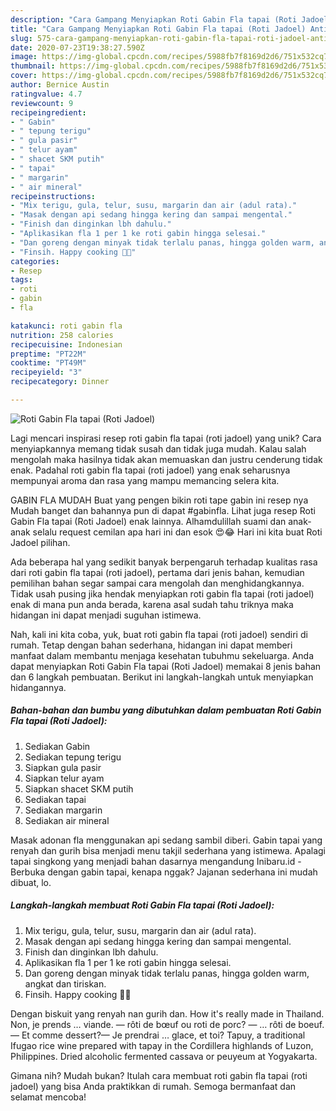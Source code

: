 ```yaml
---
description: "Cara Gampang Menyiapkan Roti Gabin Fla tapai (Roti Jadoel) Anti Gagal"
title: "Cara Gampang Menyiapkan Roti Gabin Fla tapai (Roti Jadoel) Anti Gagal"
slug: 575-cara-gampang-menyiapkan-roti-gabin-fla-tapai-roti-jadoel-anti-gagal
date: 2020-07-23T19:38:27.590Z
image: https://img-global.cpcdn.com/recipes/5988fb7f8169d2d6/751x532cq70/roti-gabin-fla-tapai-roti-jadoel-foto-resep-utama.jpg
thumbnail: https://img-global.cpcdn.com/recipes/5988fb7f8169d2d6/751x532cq70/roti-gabin-fla-tapai-roti-jadoel-foto-resep-utama.jpg
cover: https://img-global.cpcdn.com/recipes/5988fb7f8169d2d6/751x532cq70/roti-gabin-fla-tapai-roti-jadoel-foto-resep-utama.jpg
author: Bernice Austin
ratingvalue: 4.7
reviewcount: 9
recipeingredient:
- " Gabin"
- " tepung terigu"
- " gula pasir"
- " telur ayam"
- " shacet SKM putih"
- " tapai"
- " margarin"
- " air mineral"
recipeinstructions:
- "Mix terigu, gula, telur, susu, margarin dan air (adul rata)."
- "Masak dengan api sedang hingga kering dan sampai mengental."
- "Finish dan dinginkan lbh dahulu."
- "Aplikasikan fla 1 per 1 ke roti gabin hingga selesai."
- "Dan goreng dengan minyak tidak terlalu panas, hingga golden warm, angkat dan tiriskan."
- "Finsih. Happy cooking 🤗💜"
categories:
- Resep
tags:
- roti
- gabin
- fla

katakunci: roti gabin fla 
nutrition: 258 calories
recipecuisine: Indonesian
preptime: "PT22M"
cooktime: "PT49M"
recipeyield: "3"
recipecategory: Dinner

---
```



![Roti Gabin Fla tapai (Roti Jadoel)](https://img-global.cpcdn.com/recipes/5988fb7f8169d2d6/751x532cq70/roti-gabin-fla-tapai-roti-jadoel-foto-resep-utama.jpg)

Lagi mencari inspirasi resep roti gabin fla tapai (roti jadoel) yang unik? Cara menyiapkannya memang tidak susah dan tidak juga mudah. Kalau salah mengolah maka hasilnya tidak akan memuaskan dan justru cenderung tidak enak. Padahal roti gabin fla tapai (roti jadoel) yang enak seharusnya mempunyai aroma dan rasa yang mampu memancing selera kita.

GABIN FLA MUDAH Buat yang pengen bikin roti tape gabin ini resep nya Mudah banget dan bahannya pun di dapat #gabinfla. Lihat juga resep Roti Gabin Fla tapai (Roti Jadoel) enak lainnya. Alhamdulillah suami dan anak-anak selalu request cemilan apa hari ini dan esok 😍😂 Hari ini kita buat Roti Jadoel pilihan.

Ada beberapa hal yang sedikit banyak berpengaruh terhadap kualitas rasa dari roti gabin fla tapai (roti jadoel), pertama dari jenis bahan, kemudian pemilihan bahan segar sampai cara mengolah dan menghidangkannya. Tidak usah pusing jika hendak menyiapkan roti gabin fla tapai (roti jadoel) enak di mana pun anda berada, karena asal sudah tahu triknya maka hidangan ini dapat menjadi suguhan istimewa.


Nah, kali ini kita coba, yuk, buat roti gabin fla tapai (roti jadoel) sendiri di rumah. Tetap dengan bahan sederhana, hidangan ini dapat memberi manfaat dalam membantu menjaga kesehatan tubuhmu sekeluarga. Anda dapat menyiapkan Roti Gabin Fla tapai (Roti Jadoel) memakai 8 jenis bahan dan 6 langkah pembuatan. Berikut ini langkah-langkah untuk menyiapkan hidangannya.

<!--inarticleads1-->

##### Bahan-bahan dan bumbu yang dibutuhkan dalam pembuatan Roti Gabin Fla tapai (Roti Jadoel):

1. Sediakan  Gabin
1. Sediakan  tepung terigu
1. Siapkan  gula pasir
1. Siapkan  telur ayam
1. Siapkan  shacet SKM putih
1. Sediakan  tapai
1. Sediakan  margarin
1. Sediakan  air mineral


Masak adonan fla menggunakan api sedang sambil diberi. Gabin tapai yang renyah dan gurih bisa menjadi menu takjil sederhana yang istimewa. Apalagi tapai singkong yang menjadi bahan dasarnya mengandung Inibaru.id - Berbuka dengan gabin tapai, kenapa nggak? Jajanan sederhana ini mudah dibuat, lo. 

<!--inarticleads2-->

##### Langkah-langkah membuat Roti Gabin Fla tapai (Roti Jadoel):

1. Mix terigu, gula, telur, susu, margarin dan air (adul rata).
1. Masak dengan api sedang hingga kering dan sampai mengental.
1. Finish dan dinginkan lbh dahulu.
1. Aplikasikan fla 1 per 1 ke roti gabin hingga selesai.
1. Dan goreng dengan minyak tidak terlalu panas, hingga golden warm, angkat dan tiriskan.
1. Finsih. Happy cooking 🤗💜


Dengan biskuit yang renyah nan gurih dan. How it&#39;s really made in Thailand. Non, je prends … viande. — rôti de bœuf ou roti de porc? — … rôti de boeuf.— Et comme dessert?— Je prendrai … glace, et toi? Tapuy, a traditional Ifugao rice wine prepared with tapay in the Cordillera highlands of Luzon, Philippines. Dried alcoholic fermented cassava or peuyeum at Yogyakarta. 

Gimana nih? Mudah bukan? Itulah cara membuat roti gabin fla tapai (roti jadoel) yang bisa Anda praktikkan di rumah. Semoga bermanfaat dan selamat mencoba!
